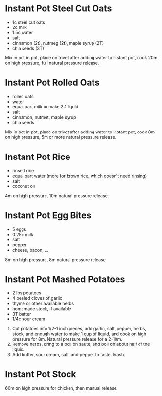 # Instant Pot Steel Cut Oats

* 1c steel cut oats
* 2c milk
* 1.5c water
* salt
* cinnamon (2t), nutmeg (2t), maple syrup (2T)
* chia seeds (3T)

Mix in pot in pot, place on trivet after adding water to instant pot, cook 20m on high pressure, full natural pressure release.

# Instant Pot Rolled Oats

* rolled oats
* water
* equal part milk to make 2:1 liquid
* salt
* cinnamon, nutmet, maple syrup
* chia seeds

Mix in pot in pot, place on trivet after adding water to instant pot, cook 8m on high pressure, 5m or more natural pressure release.

# Instant Pot Rice

* rinsed rice
* equal part water (more for brown rice, which doesn't need rinsing)
* salt
* coconut oil

4m on high pressure, 10m natural pressure release.

# Instant Pot Egg Bites

* 5 eggs
* 0.25c milk
* salt
* pepper
* cheese, bacon, ...

8m on high pressure, 8m natural pressure release

# Instant Pot Mashed Potatoes

* 2 lbs potatoes
* 4 peeled cloves of garlic
* thyme or other available herbs
* homemade stock, if available
* 3T butter
* 1/4c sour cream

1. Cut potatoes into 1/2-1 inch pieces, add garlic, salt, pepper, herbs,
   stock, and enough water to make 1 cup of liquid, and cook on high
   pressure for 8m. Natural pressure release for a 2-10m.
2. Remove herbs, bring to a boil on saute, and boil off about half of the
   liquid.
3. Add butter, sour cream, salt, and pepper to taste. Mash.

# Instant Pot Stock

60m on high pressure for chicken, then manual release.
